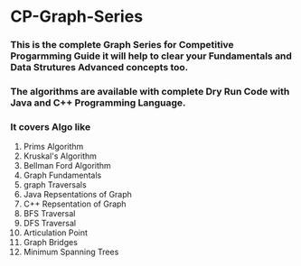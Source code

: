 # CP-Graph-Series

### This is the complete Graph Series for Competitive Progarmming Guide it will help to clear your Fundamentals and Data Strutures Advanced concepts too.
### The algorithms are available with complete Dry Run Code with Java and C++ Programming Language.

### It covers Algo like 
1. Prims Algorithm
2. Kruskal's Algorithm
3. Bellman Ford Algorithm
4. Graph Fundamentals
5. graph Traversals
6. Java Repsentations of Graph
7. C++ Repsentation of Graph
8. BFS Traversal
9. DFS Traversal
10. Articulation Point
11. Graph Bridges
12. Minimum Spanning Trees
